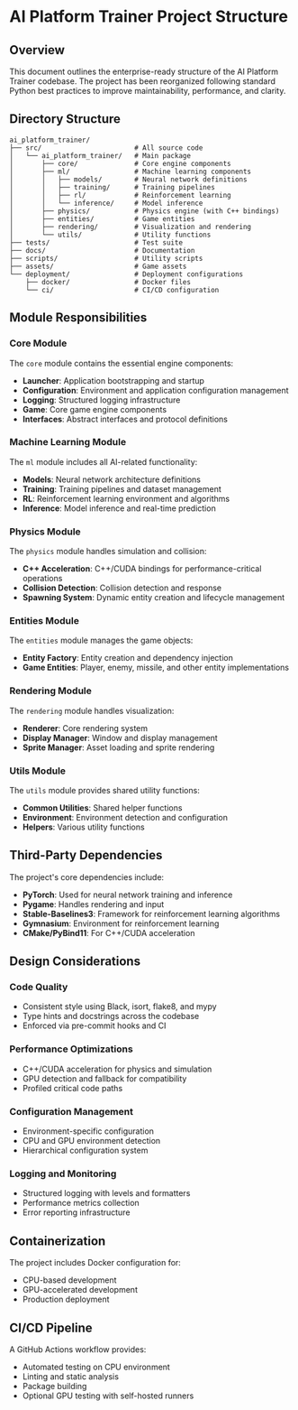 # AI Platform Trainer Project Structure

## Overview

This document outlines the enterprise-ready structure of the AI Platform Trainer codebase. The project has been reorganized following standard Python best practices to improve maintainability, performance, and clarity.

## Directory Structure

```
ai_platform_trainer/
├── src/                       # All source code
│   └── ai_platform_trainer/   # Main package
│       ├── core/              # Core engine components
│       ├── ml/                # Machine learning components
│       │   ├── models/        # Neural network definitions
│       │   ├── training/      # Training pipelines
│       │   ├── rl/            # Reinforcement learning
│       │   └── inference/     # Model inference
│       ├── physics/           # Physics engine (with C++ bindings)
│       ├── entities/          # Game entities
│       ├── rendering/         # Visualization and rendering
│       └── utils/             # Utility functions
├── tests/                     # Test suite
├── docs/                      # Documentation
├── scripts/                   # Utility scripts
├── assets/                    # Game assets
└── deployment/                # Deployment configurations
    ├── docker/                # Docker files
    └── ci/                    # CI/CD configuration
```

## Module Responsibilities

### Core Module

The `core` module contains the essential engine components:

- **Launcher**: Application bootstrapping and startup
- **Configuration**: Environment and application configuration management
- **Logging**: Structured logging infrastructure
- **Game**: Core game engine components
- **Interfaces**: Abstract interfaces and protocol definitions

### Machine Learning Module

The `ml` module includes all AI-related functionality:

- **Models**: Neural network architecture definitions
- **Training**: Training pipelines and dataset management
- **RL**: Reinforcement learning environment and algorithms
- **Inference**: Model inference and real-time prediction

### Physics Module

The `physics` module handles simulation and collision:

- **C++ Acceleration**: C++/CUDA bindings for performance-critical operations
- **Collision Detection**: Collision detection and response
- **Spawning System**: Dynamic entity creation and lifecycle management

### Entities Module

The `entities` module manages the game objects:

- **Entity Factory**: Entity creation and dependency injection
- **Game Entities**: Player, enemy, missile, and other entity implementations

### Rendering Module

The `rendering` module handles visualization:

- **Renderer**: Core rendering system
- **Display Manager**: Window and display management
- **Sprite Manager**: Asset loading and sprite rendering

### Utils Module

The `utils` module provides shared utility functions:

- **Common Utilities**: Shared helper functions
- **Environment**: Environment detection and configuration
- **Helpers**: Various utility functions

## Third-Party Dependencies

The project's core dependencies include:

- **PyTorch**: Used for neural network training and inference
- **Pygame**: Handles rendering and input
- **Stable-Baselines3**: Framework for reinforcement learning algorithms
- **Gymnasium**: Environment for reinforcement learning
- **CMake/PyBind11**: For C++/CUDA acceleration

## Design Considerations

### Code Quality

- Consistent style using Black, isort, flake8, and mypy
- Type hints and docstrings across the codebase
- Enforced via pre-commit hooks and CI

### Performance Optimizations

- C++/CUDA acceleration for physics and simulation
- GPU detection and fallback for compatibility
- Profiled critical code paths

### Configuration Management

- Environment-specific configuration
- CPU and GPU environment detection
- Hierarchical configuration system

### Logging and Monitoring

- Structured logging with levels and formatters
- Performance metrics collection
- Error reporting infrastructure

## Containerization

The project includes Docker configuration for:

- CPU-based development
- GPU-accelerated development
- Production deployment

## CI/CD Pipeline

A GitHub Actions workflow provides:

- Automated testing on CPU environment
- Linting and static analysis
- Package building
- Optional GPU testing with self-hosted runners
